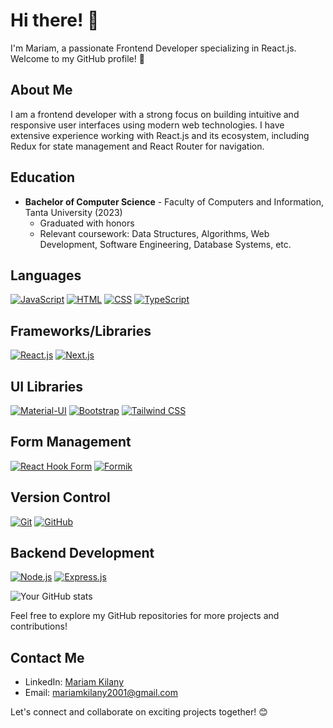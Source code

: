 # Hi there! 👋

I'm Mariam, a passionate Frontend Developer specializing in React.js. Welcome to my GitHub profile! 🚀

## About Me

I am a frontend developer with a strong focus on building intuitive and responsive user interfaces using modern web technologies. I have extensive experience working with React.js and its ecosystem, including Redux for state management and React Router for navigation.

## Education

- **Bachelor of Computer Science** - Faculty of Computers and Information, Tanta University (2023)
  - Graduated with honors
  - Relevant coursework: Data Structures, Algorithms, Web Development, Software Engineering, Database Systems, etc.

## Languages

[![JavaScript](https://img.shields.io/badge/-JavaScript-yellow?style=flat&logo=javascript&logoColor=white)](#) [![HTML](https://img.shields.io/badge/-HTML5-orange?style=flat&logo=html5&logoColor=white)](#) [![CSS](https://img.shields.io/badge/-CSS3-blue?style=flat&logo=css3&logoColor=white)](#) [![TypeScript](https://img.shields.io/badge/-TypeScript-blue?style=flat&logo=typescript&logoColor=white)](#)

## Frameworks/Libraries 

[![React.js](https://img.shields.io/badge/-React.js-blue?style=flat&logo=react&logoColor=white)](#) [![Next.js](https://img.shields.io/badge/-Next.js-black?style=flat&logo=next.js&logoColor=white)](#)

## UI Libraries 

[![Material-UI](https://img.shields.io/badge/-Material--UI-blue?style=flat&logo=material-ui&logoColor=white)](#) [![Bootstrap](https://img.shields.io/badge/-Bootstrap-purple?style=flat&logo=bootstrap&logoColor=white)](#) [![Tailwind CSS](https://img.shields.io/badge/-Tailwind_CSS-blue?style=flat&logo=tailwind-css&logoColor=white)](#)

## Form Management 

[![React Hook Form](https://img.shields.io/badge/-React_Hook_Form-green?style=flat&logo=react&logoColor=white)](#) [![Formik](https://img.shields.io/badge/-Formik-orange?style=flat&logo=formik&logoColor=white)](#)

## Version Control 

[![Git](https://img.shields.io/badge/-Git-black?style=flat&logo=git&logoColor=white)](#) [![GitHub](https://img.shields.io/badge/-GitHub-black?style=flat&logo=github&logoColor=white)](#)

## Backend Development 

[![Node.js](https://img.shields.io/badge/-Node.js-green?style=flat&logo=node.js&logoColor=white)](#) [![Express.js](https://img.shields.io/badge/-Express.js-lightgrey?style=flat&logo=express&logoColor=white)](#)

![Your GitHub stats](https://github-readme-stats.vercel.app/api/top-langs/?username=mariamkilany&layout=compact&card_width=445&theme=dark)

Feel free to explore my GitHub repositories for more projects and contributions!

## Contact Me

- LinkedIn: [Mariam Kilany](https://www.linkedin.com/in/mariamkilany/)
- Email: [mariamkilany2001@gmail.com](mailto:mariamkilany2001@gmail.com)

Let's connect and collaborate on exciting projects together! 😊

